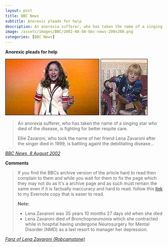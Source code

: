 ```yaml
---
layout: post
title: BBC News
subtitle: Anorexic pleads for help
description: An anorexia sufferer, who has taken the name of a singing star who died of the disease, is fighting for better respite care. Ellie Zavaroni, who took the name of her friend Lena Zavaroni after the singer died in 1999, is battling againt the debilitating disease...
image: /assets/images/BBC/2002-08-08-bbc-news-200x200.png
categories: [BBC News]
---
```


**Anorexic pleads for help**

![Lena Zavaroni died of pneumonia in 1999 aged 35](/assets/images/BBC/2002-08-08-bbc-news-01.jpg "Lena Zavaroni died of pneumonia in 1999 aged 35")
![Ellie Zavaroni wants special respite care](/assets/images/BBC/2002-08-08-bbc-news-02.jpg "Ellie Zavaroni wants special respite care")

> An anorexia sufferer, who has taken the name of a singing star who died of the disease, is fighting for better respite care.
>
> Ellie Zavaroni, who took the name of her friend Lena Zavaroni after the singer died in 1999, is battling againt the debilitating disease...

<cite>[BBC News, 8 August 2002](http://news.bbc.co.uk/1/hi/england/2179570.stm)</cite>

**Comments**
> If you find the BBCs archive version of the article hard to read then complain to them and while you wait for them to fix the page which they may not do as it's a archive page and as such must remain the same even if it is factually inaccuracy and hard to read. follow this [link](https://www.evernote.com/shard/s225/sh/ba4ef6db-6735-4b36-9000-3b845f1f1479/15994d8fea61189c5d4c884f31ff81d4) to my Evernote copy that is easer to read.
>
> **Note:**
> * Lena Zavaroni was 35 years 10 months 27 days old when she died
> * Lena Zavaroni died of Bronchopneumonia which she contracted while in hospital having undergone Neurosurgery for Mental Disorder (NMD) as a last resort to manager her depression.

<cite>[Fanz of Lena Zavaroni (Robcamstone)](https://www.facebook.com/fanzoflenazavaroni)</cite>
